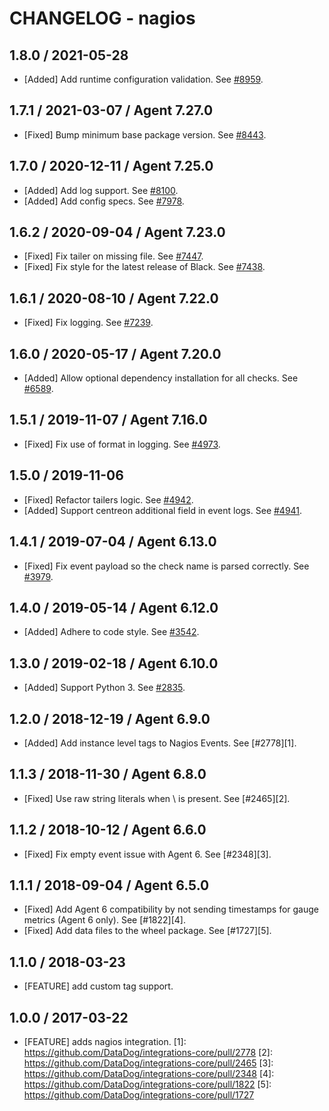 # CHANGELOG - nagios

## 1.8.0 / 2021-05-28

* [Added] Add runtime configuration validation. See [#8959](https://github.com/DataDog/integrations-core/pull/8959).

## 1.7.1 / 2021-03-07 / Agent 7.27.0

* [Fixed] Bump minimum base package version. See [#8443](https://github.com/DataDog/integrations-core/pull/8443).

## 1.7.0 / 2020-12-11 / Agent 7.25.0

* [Added] Add log support. See [#8100](https://github.com/DataDog/integrations-core/pull/8100).
* [Added] Add config specs. See [#7978](https://github.com/DataDog/integrations-core/pull/7978).

## 1.6.2 / 2020-09-04 / Agent 7.23.0

* [Fixed] Fix tailer on missing file. See [#7447](https://github.com/DataDog/integrations-core/pull/7447).
* [Fixed] Fix style for the latest release of Black. See [#7438](https://github.com/DataDog/integrations-core/pull/7438).

## 1.6.1 / 2020-08-10 / Agent 7.22.0

* [Fixed] Fix logging. See [#7239](https://github.com/DataDog/integrations-core/pull/7239).

## 1.6.0 / 2020-05-17 / Agent 7.20.0

* [Added] Allow optional dependency installation for all checks. See [#6589](https://github.com/DataDog/integrations-core/pull/6589).

## 1.5.1 / 2019-11-07 / Agent 7.16.0

* [Fixed] Fix use of format in logging. See [#4973](https://github.com/DataDog/integrations-core/pull/4973).

## 1.5.0 / 2019-11-06

* [Fixed] Refactor tailers logic. See [#4942](https://github.com/DataDog/integrations-core/pull/4942).
* [Added] Support centreon additional field in event logs. See [#4941](https://github.com/DataDog/integrations-core/pull/4941).

## 1.4.1 / 2019-07-04 / Agent 6.13.0

* [Fixed] Fix event payload so the check name is parsed correctly. See [#3979](https://github.com/DataDog/integrations-core/pull/3979).

## 1.4.0 / 2019-05-14 / Agent 6.12.0

* [Added] Adhere to code style. See [#3542](https://github.com/DataDog/integrations-core/pull/3542).

## 1.3.0 / 2019-02-18 / Agent 6.10.0

* [Added] Support Python 3. See [#2835](https://github.com/DataDog/integrations-core/pull/2835).

## 1.2.0 / 2018-12-19 / Agent 6.9.0

* [Added] Add instance level tags to Nagios Events. See [#2778][1].

## 1.1.3 / 2018-11-30 / Agent 6.8.0

* [Fixed] Use raw string literals when \ is present. See [#2465][2].

## 1.1.2 / 2018-10-12 / Agent 6.6.0

* [Fixed] Fix empty event issue with Agent 6. See [#2348][3].

## 1.1.1 / 2018-09-04 / Agent 6.5.0

* [Fixed] Add Agent 6 compatibility by not sending timestamps for gauge metrics (Agent 6 only). See [#1822][4].
* [Fixed] Add data files to the wheel package. See [#1727][5].

## 1.1.0 / 2018-03-23

* [FEATURE] add custom tag support.

## 1.0.0 / 2017-03-22

* [FEATURE] adds nagios integration.
[1]: https://github.com/DataDog/integrations-core/pull/2778
[2]: https://github.com/DataDog/integrations-core/pull/2465
[3]: https://github.com/DataDog/integrations-core/pull/2348
[4]: https://github.com/DataDog/integrations-core/pull/1822
[5]: https://github.com/DataDog/integrations-core/pull/1727
